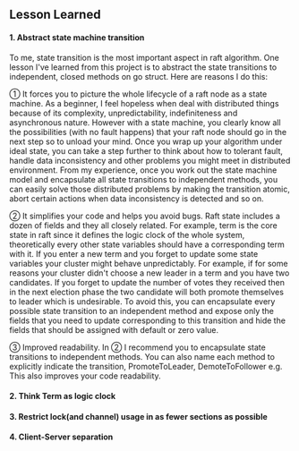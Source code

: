 Lesson Learned
---

#### 1. Abstract state machine transition

To me, state transition is the most important aspect in raft algorithm. One 
lesson I've learned from this project is to abstract the state transitions
to independent, closed methods on go struct. Here are reasons I do this:

① It forces you to picture the whole lifecycle of a raft node as a state
machine. As a beginner, I feel hopeless when deal with distributed things 
because of its complexity, unpredictability, indefiniteness and asynchronous 
nature. However with a state machine, you clearly know all the possibilities
(with no fault happens) that your raft node should go in the next step so to 
unload your mind. Once you wrap up your algorithm under ideal state, you
can take a step further to think about how to tolerant fault, handle data
inconsistency and other problems you might meet in distributed environment.
From my experience, once you work out the state machine model and encapsulate
all state transitions to independent methods, you can easily solve those
distributed problems by making the transition atomic, abort certain actions
when data inconsistency is detected and so on.

② It simplifies your code and helps you avoid bugs. Raft state includes a 
dozen of fields and they all closely related. For example, term is the core 
state in raft since it defines the logic clock of the whole system, theoretically
every other state variables should have a corresponding term with it. If you
enter a new term and you forget to update some state variables your cluster
might behave unpredictably. For example, if for some reasons your cluster 
didn't choose a new leader in a term and you have two candidates. If you forget
to update the number of votes they received then in the next election phase
the two candidate will both promote themselves to leader which is undesirable.
To avoid this, you can encapsulate every possible state transition to an independent
method and expose only the fields that you need to update corresponding to this
transition and hide the fields that should be assigned with default or zero value. 

③ Improved readability. In ② I recommend you to encapsulate state transitions
to independent methods. You can also name each method to explicitly indicate the 
transition, PromoteToLeader, DemoteToFollower e.g. This also improves your code
readability.
 
#### 2. Think Term as logic clock

#### 3. Restrict lock(and channel) usage in as fewer sections as possible

#### 4. Client-Server separation